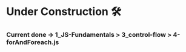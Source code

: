 # Under Construction 🛠
### Current done **->** 1_JS-Fundamentals **>** 3_control-flow **>** 4-forAndForeach.js